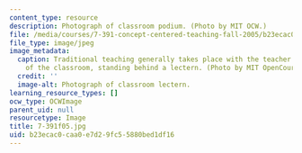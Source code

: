 ```yaml
---
content_type: resource
description: Photograph of classroom podium. (Photo by MIT OCW.)
file: /media/courses/7-391-concept-centered-teaching-fall-2005/b23ecac0caa0e7d29fc55880bed1df16_7-391f05.jpg
file_type: image/jpeg
image_metadata:
  caption: Traditional teaching generally takes place with the teacher at the front
    of the classroom, standing behind a lectern. (Photo by MIT OpenCourseWare.)
  credit: ''
  image-alt: Photograph of classroom lectern.
learning_resource_types: []
ocw_type: OCWImage
parent_uid: null
resourcetype: Image
title: 7-391f05.jpg
uid: b23ecac0-caa0-e7d2-9fc5-5880bed1df16
---
```


